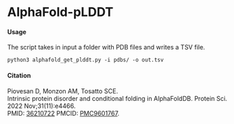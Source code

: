 # AlphaFold-pLDDT

#### Usage

The script takes in input a folder with PDB files and writes a TSV file.

    python3 alphafold_get_plddt.py -i pdbs/ -o out.tsv

#### Citation

Piovesan D, Monzon AM, Tosatto SCE.<br />
Intrinsic protein disorder and conditional folding in AlphaFoldDB. 
Protein Sci. 2022 Nov;31(11):e4466.<br />
PMID: [36210722](https://pubmed.ncbi.nlm.nih.gov/36210722/)
PMCID: [PMC9601767](https://www.ncbi.nlm.nih.gov/pmc/articles/PMC9601767/).
